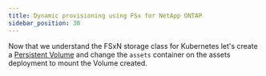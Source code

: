 ```yaml
---
title: Dynamic provisioning using FSx for NetApp ONTAP 
sidebar_position: 30
---
```


Now that we understand the FSxN storage class for Kubernetes let's create a [Persistent Volume](https://kubernetes.io/docs/concepts/storage/persistent-volumes/) and change the `assets` container on the assets deployment to mount the Volume created.
